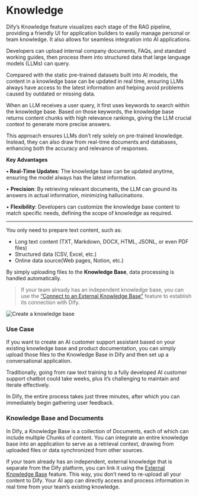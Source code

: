 # Knowledge

Dify’s Knowledge feature visualizes each stage of the RAG pipeline, providing a friendly UI for application builders to easily manage personal or team knowledge. It also allows for seamless integration into AI applications.

Developers can upload internal company documents, FAQs, and standard working guides, then process them into structured data that large language models (LLMs) can query.

Compared with the static pre-trained datasets built into AI models, the content in a knowledge base can be updated in real time, ensuring LLMs always have access to the latest information and helping avoid problems caused by outdated or missing data.

When an LLM receives a user query, it first uses keywords to search within the knowledge base. Based on those keywords, the knowledge base returns content chunks with high relevance rankings, giving the LLM crucial context to generate more precise answers.

This approach ensures LLMs don’t rely solely on pre-trained knowledge. Instead, they can also draw from real-time documents and databases, enhancing both the accuracy and relevance of responses.

**Key Advantages**

**• Real-Time Updates**: The knowledge base can be updated anytime, ensuring the model always has the latest information.

• **Precision**: By retrieving relevant documents, the LLM can ground its answers in actual information, minimizing hallucinations.

• **Flexibility**: Developers can customize the knowledge base content to match specific needs, defining the scope of knowledge as required.

***

You only need to prepare text content, such as:

* Long text content (TXT, Markdown, DOCX, HTML, JSONL, or even PDF files)
* Structured data (CSV, Excel, etc.)
* Online data source(Web pages, Notion, etc.)

By simply uploading files to the **Knowledge Base**, data processing is handled automatically.

> If your team already has an independent knowledge base, you can use the [“Connect to an External Knowledge Base”](connect-external-knowledge.md) feature to establish its connection with Dify.

![Create a knowledge base](https://assets-docs.dify.ai/2024/12/effc826d2584d5f2983cdcd746099bb6.png)

### **Use Case**

If you want to create an AI customer support assistant based on your existing knowledge base and product documentation, you can simply upload those files to the Knowledge Base in Dify and then set up a conversational application.

Traditionally, going from raw text training to a fully developed AI customer support chatbot could take weeks, plus it’s challenging to maintain and iterate effectively.

In Dify, the entire process takes just three minutes, after which you can immediately begin gathering user feedback.

### Knowledge Base and Documents

In Dify, a Knowledge Base is a collection of Documents, each of which can include multiple Chunks of content. You can integrate an entire knowledge base into an application to serve as a retrieval context, drawing from uploaded files or data synchronized from other sources.

If your team already has an independent, external knowledge that is separate from the Dify platform, you can link it using the [External Knowledge Base](external-knowledge-api-documentation.md) feature. This way, you don’t need to re-upload all your content to Dify. Your AI app can directly access and process information in real time from your team’s existing knowledge.
